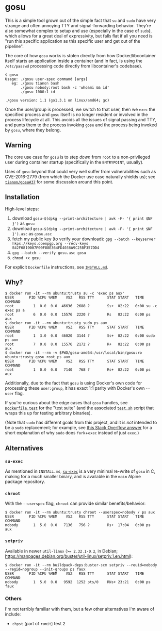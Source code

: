 # gosu

This is a simple tool grown out of the simple fact that `su` and `sudo` have very strange and often annoying TTY and signal-forwarding behavior.  They're also somewhat complex to setup and use (especially in the case of `sudo`), which allows for a great deal of expressivity, but falls flat if all you need is "run this specific application as this specific user and get out of the pipeline".

The core of how `gosu` works is stolen directly from how Docker/libcontainer itself starts an application inside a container (and in fact, is using the `/etc/passwd` processing code directly from libcontainer's codebase).

```console
$ gosu
Usage: ./gosu user-spec command [args]
   eg: ./gosu tianon bash
       ./gosu nobody:root bash -c 'whoami && id'
       ./gosu 1000:1 id

./gosu version: 1.1 (go1.3.1 on linux/amd64; gc)
```

Once the user/group is processed, we switch to that user, then we `exec` the specified process and `gosu` itself is no longer resident or involved in the process lifecycle at all.  This avoids all the issues of signal passing and TTY, and punts them to the process invoking `gosu` and the process being invoked by `gosu`, where they belong.

## Warning

The core use case for `gosu` is to step _down_ from `root` to a non-privileged user during container startup (specifically in the `ENTRYPOINT`, usually).

Uses of `gosu` beyond that could very well suffer from vulnerabilities such as CVE-2016-2779 (from which the Docker use case naturally shields us); see [`tianon/gosu#37`](https://github.com/tianon/gosu/issues/37) for some discussion around this point.

## Installation

High-level steps:

1. download `gosu-$(dpkg --print-architecture | awk -F- '{ print $NF }')` as `gosu`
2. download `gosu-$(dpkg --print-architecture | awk -F- '{ print $NF }').asc` as `gosu.asc`
3. fetch my public key (to verify your download): `gpg --batch --keyserver hkps://keys.openpgp.org --recv-keys B42F6819007F00F88E364FD4036A9C25BF357DD4`
4. `gpg --batch --verify gosu.asc gosu`
5. `chmod +x gosu`

For explicit `Dockerfile` instructions, see [`INSTALL.md`](INSTALL.md).

## Why?

```console
$ docker run -it --rm ubuntu:trusty su -c 'exec ps aux'
USER       PID %CPU %MEM    VSZ   RSS TTY      STAT START   TIME COMMAND
root         1  0.0  0.0  46636  2688 ?        Ss+  02:22   0:00 su -c exec ps a
root         6  0.0  0.0  15576  2220 ?        Rs   02:22   0:00 ps aux
$ docker run -it --rm ubuntu:trusty sudo ps aux
USER       PID %CPU %MEM    VSZ   RSS TTY      STAT START   TIME COMMAND
root         1  3.0  0.0  46020  3144 ?        Ss+  02:22   0:00 sudo ps aux
root         7  0.0  0.0  15576  2172 ?        R+   02:22   0:00 ps aux
$ docker run -it --rm -v $PWD/gosu-amd64:/usr/local/bin/gosu:ro ubuntu:trusty gosu root ps aux
USER       PID %CPU %MEM    VSZ   RSS TTY      STAT START   TIME COMMAND
root         1  0.0  0.0   7140   768 ?        Rs+  02:22   0:00 ps aux
```

Additionally, due to the fact that `gosu` is using Docker's own code for processing these `user:group`, it has exact 1:1 parity with Docker's own `--user` flag.

If you're curious about the edge cases that `gosu` handles, see [`Dockerfile.test`](Dockerfile.test) for the "test suite" (and the associated [`test.sh`](test.sh) script that wraps this up for testing arbitrary binaries).

(Note that `sudo` has different goals from this project, and it is *not* intended to be a `sudo` replacement; for example, see [this Stack Overflow answer](https://stackoverflow.com/a/48105623) for a short explanation of why `sudo` does `fork`+`exec` instead of just `exec`.)

## Alternatives

### `su-exec`

As mentioned in `INSTALL.md`, [`su-exec`](https://github.com/ncopa/su-exec) is a very minimal re-write of `gosu` in C, making for a much smaller binary, and is available in the `main` Alpine package repository.

### `chroot`

With the `--userspec` flag, `chroot` can provide similar benefits/behavior:

```console
$ docker run -it --rm ubuntu:trusty chroot --userspec=nobody / ps aux
USER       PID %CPU %MEM    VSZ   RSS TTY      STAT START   TIME COMMAND
nobody       1  5.0  0.0   7136   756 ?        Rs+  17:04   0:00 ps aux
```

### `setpriv`

Available in newer `util-linux` (`>= 2.32.1-0.2`, in Debian; https://manpages.debian.org/buster/util-linux/setpriv.1.en.html):

```console
$ docker run -it --rm buildpack-deps:buster-scm setpriv --reuid=nobody --regid=nogroup --init-groups ps faux
USER       PID %CPU %MEM    VSZ   RSS TTY      STAT START   TIME COMMAND
nobody       1  5.0  0.0   9592  1252 pts/0    RNs+ 23:21   0:00 ps faux
```

### Others

I'm not terribly familiar with them, but a few other alternatives I'm aware of include:

- `chpst` (part of `runit`)
test 2
